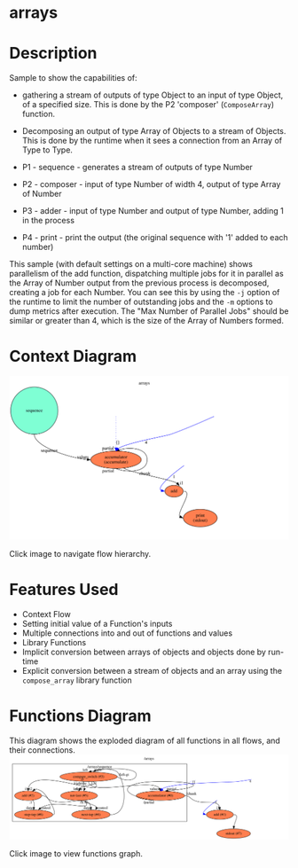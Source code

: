 arrays
==

Description
===
Sample to show the capabilities of:
* gathering a stream of outputs of type Object to an input of type Object, of a specified size. 
This is done by the P2 'composer' (`ComposeArray`) function.
* Decomposing an output of type Array of Objects to a stream of Objects. This is done by the runtime when it sees
a connection from an Array of Type to Type.

* P1 - sequence - generates a stream of outputs of type Number
* P2 - composer - input of type Number of width 4, output of type Array of Number
* P3 - adder    - input of type Number and output of type Number, adding 1 in the process
* P4 - print    - print the output (the original sequence with '1' added to each number)

This sample (with default settings on a multi-core machine) shows parallelism of the add function, dispatching
multiple jobs for it in parallel as the Array of Number output from the previous process is decomposed, creating
a job for each Number. You can see this by using the `-j` option of the runtime to limit the number of outstanding
jobs and the `-m` options to dump metrics after execution. The "Max Number of Parallel Jobs" should be similar or
greater than 4, which is the size of the Array of Numbers formed.

Context Diagram
===
<a href="context.dot.svg" target="_blank"><img src="context.dot.svg"></a>

Click image to navigate flow hierarchy.

Features Used
===
* Context Flow
* Setting initial value of a Function's inputs
* Multiple connections into and out of functions and values
* Library Functions
* Implicit conversion between arrays of objects and objects done by run-time
* Explicit conversion between a stream of objects and an array using the `compose_array` library function

Functions Diagram
===
This diagram shows the exploded diagram of all functions in all flows, and their connections.
<a href="functions.dot.svg" target="_blank"><img src="functions.dot.svg"></a>

Click image to view functions graph.